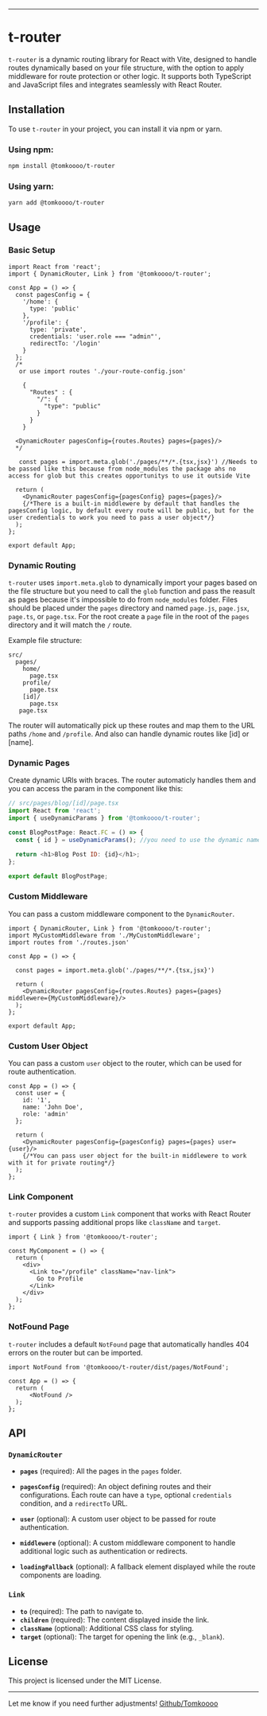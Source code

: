 
---

# t-router

`t-router` is a dynamic routing library for React with Vite, designed to handle routes dynamically based on your file structure, with the option to apply middleware for route protection or other logic. It supports both TypeScript and JavaScript files and integrates seamlessly with React Router.

## Installation

To use `t-router` in your project, you can install it via npm or yarn.

### Using npm:

```bash
npm install @tomkoooo/t-router
```

### Using yarn:

```bash
yarn add @tomkoooo/t-router
```

## Usage

### Basic Setup

```tsx
import React from 'react';
import { DynamicRouter, Link } from '@tomkoooo/t-router';

const App = () => {
  const pagesConfig = {
    '/home': {
      type: 'public'
    },
    '/profile': {
      type: 'private',
      credentials: 'user.role === "admin"',
      redirectTo: '/login'
    }
  };
  /*
   or use import routes './your-route-config.json'

    {
      "Routes" : {
        "/": {
          "type": "public"
        }
      }
    }

  <DynamicRouter pagesConfig={routes.Routes} pages={pages}/>
  */

   const pages = import.meta.glob('./pages/**/*.{tsx,jsx}') //Needs to be passed like this because from node_modules the package ahs no access for glob but this creates opportunitys to use it outside Vite

  return (
    <DynamicRouter pagesConfig={pagesConfig} pages={pages}/>
    {/*There is a built-in middlewere by default that handles the pagesConfig logic, by default every route will be public, but for the user credentials to work you need to pass a user object*/}
  );
};

export default App;
```

### Dynamic Routing

`t-router` uses `import.meta.glob` to dynamically import your pages based on the file structure but you need to call the `glob` function and pass the reasult as pages because it's impossible to do from `node_modules` folder. Files should be placed under the `pages` directory and named `page.js`, `page.jsx`, `page.ts`, or `page.tsx`. For the root create a `page` file in the root of the `pages` directory and it will match the `/` route.

Example file structure:

```
src/
  pages/
    home/
      page.tsx
    profile/
      page.tsx
    [id]/
      page.tsx
   page.tsx
```

The router will automatically pick up these routes and map them to the URL paths `/home` and `/profile`. And also can handle dynamic routes like [id] or [name].

### Dynamic Pages

Create dynamic URls with braces. The router automaticly handles them and you can access the param in the component like this:

```javascript
// src/pages/blog/[id]/page.tsx
import React from 'react';
import { useDynamicParams } from '@tomkoooo/t-router';

const BlogPostPage: React.FC = () => {
  const { id } = useDynamicParams(); //you need to use the dynamic name you given in the braces

  return <h1>Blog Post ID: {id}</h1>;
};

export default BlogPostPage;

```

### Custom Middleware

You can pass a custom middleware component to the `DynamicRouter`.

```tsx
import { DynamicRouter, Link } from '@tomkoooo/t-router';
import MyCustomMiddleware from './MyCustomMiddleware';
import routes from './routes.json'

const App = () => {

  const pages = import.meta.glob('./pages/**/*.{tsx,jsx}')

  return (
    <DynamicRouter pagesConfig={routes.Routes} pages={pages} middlewere={MyCustomMiddleware}/>
  );
};

export default App;
```

### Custom User Object

You can pass a custom `user` object to the router, which can be used for route authentication.

```tsx
const App = () => {
  const user = {
    id: '1',
    name: 'John Doe',
    role: 'admin'
  };

  return (
    <DynamicRouter pagesConfig={pagesConfig} pages={pages} user={user}/>
    {/*You can pass user object for the built-in middlewere to work with it for private routing*/}
  );
};
```

### Link Component

`t-router` provides a custom `Link` component that works with React Router and supports passing additional props like `className` and `target`.

```tsx
import { Link } from '@tomkoooo/t-router';

const MyComponent = () => {
  return (
    <div>
      <Link to="/profile" className="nav-link">
        Go to Profile
      </Link>
    </div>
  );
};
```

### NotFound Page

`t-router` includes a default `NotFound` page that automatically handles 404 errors on the router but can be imported.

```tsx
import NotFound from '@tomkoooo/t-router/dist/pages/NotFound';

const App = () => {
  return (
      <NotFound />
  );
};
```



## API

### `DynamicRouter`

- **`pages`** (required): All the pages in the `pages` folder.

- **`pagesConfig`** (required): An object defining routes and their configurations. Each route can have a `type`, optional `credentials` condition, and a `redirectTo` URL.
  
- **`user`** (optional): A custom user object to be passed for route authentication.
  
- **`middlewere`** (optional): A custom middleware component to handle additional logic such as authentication or redirects.

- **`loadingFallback`** (optional): A fallback element displayed while the route components are loading.

### `Link`

- **`to`** (required): The path to navigate to.
- **`children`** (required): The content displayed inside the link.
- **`className`** (optional): Additional CSS class for styling.
- **`target`** (optional): The target for opening the link (e.g., `_blank`).

## License

This project is licensed under the MIT License.

---

Let me know if you need further adjustments!
[Github/Tomkoooo](https://github.com/Tomkoooo/trouter)